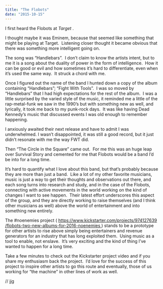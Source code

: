 ```yaml
---
title: "The Flobots"
date: "2015-10-15"
---
```


<div class="content">
<p>I first heard the Flobots at <em>Target</em> .</p>
<p>I thought maybe it was Eminem, because that seemed like something that might
be playing at Target.  Listening closer thought it became obvious that there
was something more intelligent going on.</p>
<p>The song was “Handlebars”.  I don’t claim to know the artists intent, but to
me it is a song about the duality of power in the form of intelligence.  How
it can be good or evil and how sometimes it’s hard to differentiate, even when
it’s used the same way.  It struck a chord with me.</p>
<p>Once I figured out the name of the band I hunted down a copy of the album
containing “Handlebars”; “Fight With Tools”.  I was so moved by “Handlebars”
that I had high expectations for the rest of the album.  I was a little
surprised by the varied style of the music, it reminded me a little of the
rap-metal-funk we saw in the 1990’s but with something new as well, and
lyrically, it took me back to my punk-rock days.  It was like having Dead
Kennedy’s music that discussed events I was old enough to remember happening.</p>
<p>I anxiously awaited their next release and have to admit I was underwhelmed.
I wasn’t disappointed, it was still a good record, but it just didn’t resonate
with me the way FWT did.</p>
<p>Then “The Circle in the Square” came out.  For me this was an huge leap over
Survival Story and cemented for me that Flobots would be a band I’d be into
for a long time.</p>
<p>It’s hard to quantify what I love about this band, but that’s probably because
they are more than just a band.  Like a lot of my other favorite musicians,
music is just a way to get their thoughts and observations out there, and each
song turns into research and study, and in the case of the Flobots, connecting
with active movements in the world working on the kind of changes I want to
see happen.  Their latest effort underscores this aspect of the group, and
they are directly working to raise themselves (and I think other musicians as
well) above the world of entertainment and into something new entirely.</p>
<p>The #noenemies project ( <a href="https://www.kickstarter.com/projects/974127639/flobots-two-new-albums-
for-2016-noenemies" target="_blank"> https://www.kickstarter.com/projects/974127639
/flobots-two-new-albums-for-2016-noenemies
</a> ) stands to be a prototype for other artists to rise above
simply being entertainers and revenue generators for an industry that has long
exploited them.  Using music as a tool to enable, not enslave.  It’s very
exciting and the kind of thing I’ve wanted to happen for a long time.</p>
<p>Take a few minutes to check out the Kickstarter project video and if you share
my enthusiasm back the project.  I’d love for the success of this project to
inspire other artists to go this route and eventually, those of us working for
“the machine” in other lines of work as well.</p>
<p>// jjg</p>
</div>
